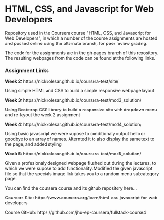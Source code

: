 # HTML, CSS, and Javascript for Web Developers
Repository used in the Coursera course "HTML, CSS, and Javascript for Web Developers", in which a number of the course assignments are hosted and pushed online using the alternate branch, for peer review grading.

The code for the assignments are in the gh-pages branch of this repository. The resulting webpages from the code can be found at the following links.

<h3>Assignment Links</h3>
<p></p><strong>Week 2:</strong> <a>https://nickkolesar.github.io/coursera-test/site/</a></p>
<p></p>Using simple HTML and CSS to build a simple responsive webpage layout</p>

<p><strong>Week 3:</strong> <a>https://nickkolesar.github.io/coursera-test/mod3_solution/</a></p>
<p>Using Bootstrap CSS library to build a responsive site with dropdown menu and re-layout the week 2 assignment</p>

<p><strong>Week 4:</strong> <a>https://nickkolesar.github.io/coursera-test/mod4_solution/</a></p>
<p>Using basic javascript we were supose to conditionaly output hello or goodbye to an array of names.
Alternted it to also display the same text to the page, and added styling</p>

<p><strong>Week 5:</strong> <a>https://nickkolesar.github.io/coursera-test/mod5_solution/</a></p>
<p>Given a profesionaly designed webpage flushed out during the lectures, to which we were supose to add functionality.
Modified the given javascript file so that the specials image link takes you to a random menu subcategory page.</p>

<p>You can find the coursera course and its github repository here...</p>
<p>Coursera Site: <a>https://www.coursera.org/learn/html-css-javascript-for-web-developers</a></p>
<p>Course GitHub: <a>https://github.com/jhu-ep-coursera/fullstack-course4</a></p>
